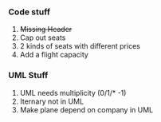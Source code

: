 ### Code stuff
1. ~~Missing Header~~
2. Cap out seats
3. 2 kinds of seats with different prices
4. Add a flight capacity

### UML Stuff
1. UML needs multiplicity (0/1/\* -1)
2. Iternary not in UML
3. Make plane depend on company in UML
